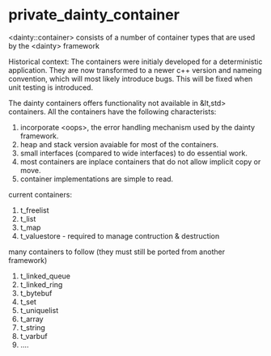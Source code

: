 # private_dainty_container
&lt;dainty::container> consists of a number of container types that are used by the &lt;dainty> framework

Historical context: The containers were initialy developed for a deterministic application. They are now transformed to a newer c++ version and nameing convention, which will most likely introduce bugs. This will be fixed when unit testing is introduced.

The dainty containers offers functionality not available in &lt,std> containers. All the containers have the following characterists:
1. incorporate &lt;oops>, the error handling mechanism used by the dainty framework.  
2. heap and stack version avaiable for most of the containers.
3. small interfaces (compared to wide interfaces) to do essential work.
4. most containers are inplace containers that do not allow implicit copy or move.
5. container implementations are simple to read.

current containers:
1. t_freelist
2. t_list
3. t_map
4. t_valuestore - required to manage contruction & destruction

many containers to follow (they must still be ported from another framework)
1. t_linked_queue
2. t_linked_ring
3. t_bytebuf
4. t_set
5. t_uniquelist
6. t_array
7. t_string
8. t_varbuf
9. ....
